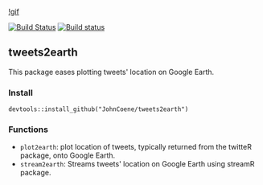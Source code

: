[!gif](https://raw.githubusercontent.com/JohnCoene/projects/gh-pages/img/modals/t2e.gif)

[![Build Status](https://travis-ci.org/JohnCoene/tweets2earth.svg?branch=master)](https://travis-ci.org/JohnCoene/tweets2earth)
[![Build status](https://ci.appveyor.com/api/projects/status/qw77mjh79yjeakos/branch/master?svg=true)](https://ci.appveyor.com/project/JohnCoene/tweets2earth/branch/master)

## tweets2earth ##

This package eases plotting tweets' location on Google Earth.

### Install ###

```
devtools::install_github("JohnCoene/tweets2earth")
```

### Functions ###

* `plot2earth`: plot location of tweets, typically returned from the twitteR package, onto Google Earth. 
* `stream2earth`: Streams tweets' location on Google Earth using streamR package.